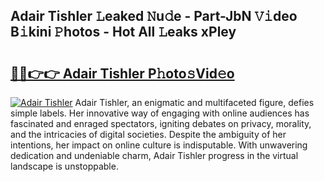 ## Adair Tishler 𝙻eaked 𝙽u𝚍e - Part-JbN 𝚅𝚒deo B𝚒kini 𝙿hotos - Hot All 𝙻eaks xPley

# <h2><a href="http://ld4j8e.urlbe.top/?page=Adair+Tishler">🔗🔗👉👉 Adair Tishler P𝚑oto𝚜Vid𝚎o</a></h2>

[![Adair Tishler](https://i.imgur.com/eBuTRDB.gif)](http://ld4j8e.urlbe.top/?page=Adair+Tishler)
Adair Tishler, an enigmatic and multifaceted figure, defies simple labels. Her innovative way of engaging with online audiences has fascinated and enraged spectators, igniting debates on privacy, morality, and the intricacies of digital societies. Despite the ambiguity of her intentions, her impact on online culture is indisputable. With unwavering dedication and undeniable charm, Adair Tishler progress in the virtual landscape is unstoppable.
